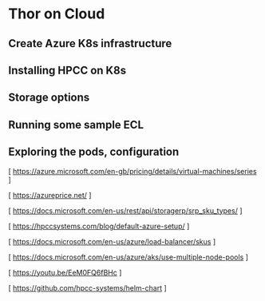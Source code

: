 # Thor on Cloud
## Create Azure K8s infrastructure
## Installing HPCC on K8s
## Storage options
## Running some sample ECL
## Exploring the pods, configuration

[ https://azure.microsoft.com/en-gb/pricing/details/virtual-machines/series ]

[ https://azureprice.net/ ]

[ https://docs.microsoft.com/en-us/rest/api/storagerp/srp_sku_types/ ]

[ https://hpccsystems.com/blog/default-azure-setup/ ]

[ https://docs.microsoft.com/en-us/azure/load-balancer/skus ]

[ https://docs.microsoft.com/en-us/azure/aks/use-multiple-node-pools ]

[ https://youtu.be/EeM0FQ6fBHc ]

[ https://github.com/hpcc-systems/helm-chart ]
